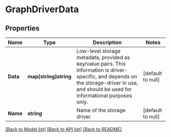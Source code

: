 # GraphDriverData

## Properties
Name | Type | Description | Notes
------------ | ------------- | ------------- | -------------
**Data** | **map[string]string** | Low-level storage metadata, provided as key/value pairs.  This information is driver-specific, and depends on the storage-driver in use, and should be used for informational purposes only. | [default to null]
**Name** | **string** | Name of the storage driver. | [default to null]

[[Back to Model list]](../README.md#documentation-for-models) [[Back to API list]](../README.md#documentation-for-api-endpoints) [[Back to README]](../README.md)

